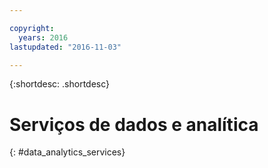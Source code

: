```yaml
---

copyright:
  years: 2016
lastupdated: "2016-11-03"

---
```


{:shortdesc: .shortdesc}

# Serviços de dados e analítica
{: #data_analytics_services}
